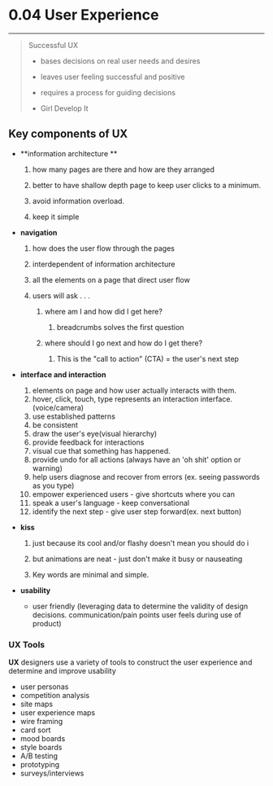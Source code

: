 # 0.04 User Experience

---

> Successful UX
>
> * bases decisions on real user needs and desires
> * leaves user feeling successful and positive
> * requires a process for guiding decisions
>
> * Girl Develop It

## Key **components of UX**

* **information architecture **

  1. how many pages are there and how are they arranged

  2. better to have shallow depth page to keep user clicks to a minimum.

  3. avoid information overload.

  4. keep it simple

* **navigation**

  1. how does the user flow through the pages

  2. interdependent of information architecture

  3. all the elements on a page that direct user flow

  4. users will ask  . . .

     1. where am I and how did I get here?

        1. breadcrumbs solves the first question

     2. where should I go next and how do I get there?

        1. This is the "call to action" \(CTA\) = the user's next step

* **interface **and** interaction**  
  1.  elements on page and how user actually interacts with them.  
  2.  hover, click, touch, type represents an interaction interface. \(voice/camera\)  
  3.  use established patterns  
  4.  be consistent  
  5.  draw the user's eye\(visual hierarchy\)  
  6.  provide feedback for interactions   
     1.  visual cue that something has happened.  
     2.  provide undo for all actions \(always have an 'oh shit' option or warning\)  
     3.  help users diagnose and recover from errors \(ex. seeing passwords as you type\)  
     4.  empower experienced users - give shortcuts where you can  
     5.  speak a user's language - keep conversational  
     6.  identify the next step - give user step forward\(ex. next button\)

* **kiss**

  1. just because its cool and/or flashy doesn't mean you should do i

  2. but animations are neat - just don't make it busy or nauseating

  3. Key words are minimal and simple.

* **usability**

  * user friendly \(leveraging data to determine the validity of design decisions. communication/pain points user feels during use of product\)

### UX Tools

**UX** designers use a variety of tools to construct the user experience and determine and improve usability

* user personas
* competition analysis 
* site maps
* user experience maps
* wire framing
* card sort
* mood boards
* style boards
* A/B testing
* prototyping
* surveys/interviews




